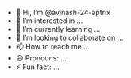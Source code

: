 - 👋 Hi, I’m @avinash-24-aptrix
- 👀 I’m interested in ...
- 🌱 I’m currently learning ...
- 💞️ I’m looking to collaborate on ...
- 📫 How to reach me ...
- 😄 Pronouns: ...
- ⚡ Fun fact: ...

<!---
avinash-24-aptrix/avinash-24-aptrix is a ✨ special ✨ repository because its `README.md` (this file) appears on your GitHub profile.
You can click the Preview link to take a look at your changes.
--->

